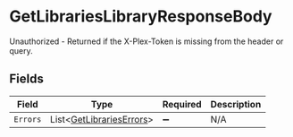 # GetLibrariesLibraryResponseBody

Unauthorized - Returned if the X-Plex-Token is missing from the header or query.


## Fields

| Field                                                                   | Type                                                                    | Required                                                                | Description                                                             |
| ----------------------------------------------------------------------- | ----------------------------------------------------------------------- | ----------------------------------------------------------------------- | ----------------------------------------------------------------------- |
| `Errors`                                                                | List<[GetLibrariesErrors](../../Models/Requests/GetLibrariesErrors.md)> | :heavy_minus_sign:                                                      | N/A                                                                     |